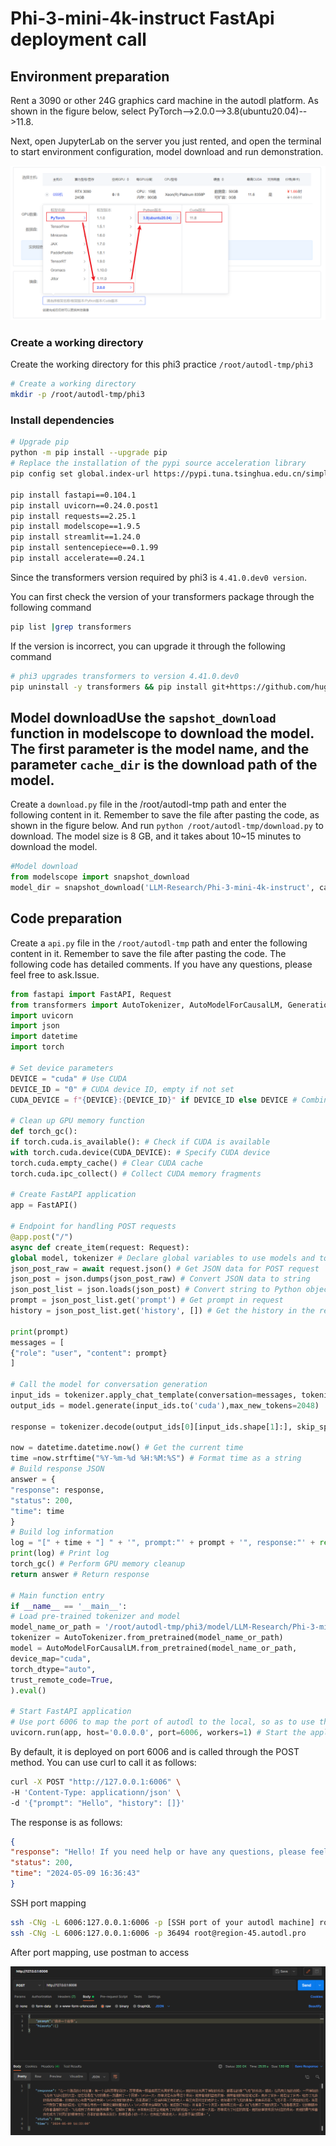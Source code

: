 # Phi-3-mini-4k-instruct FastApi deployment call

## Environment preparation

Rent a 3090 or other 24G graphics card machine in the autodl platform. As shown in the figure below, select PyTorch-->2.0.0-->3.8(ubuntu20.04)-->11.8.

Next, open JupyterLab on the server you just rented, and open the terminal to start environment configuration, model download and run demonstration.

![Machine configuration selection](../InternLM2/images/1.png)

### Create a working directory

Create the working directory for this phi3 practice `/root/autodl-tmp/phi3`

```bash
# Create a working directory
mkdir -p /root/autodl-tmp/phi3
```

### Install dependencies

```bash
# Upgrade pip
python -m pip install --upgrade pip
# Replace the installation of the pypi source acceleration library
pip config set global.index-url https://pypi.tuna.tsinghua.edu.cn/simple

pip install fastapi==0.104.1
pip install uvicorn==0.24.0.post1
pip install requests==2.25.1
pip install modelscope==1.9.5
pip install streamlit==1.24.0
pip install sentencepiece==0.1.99
pip install accelerate==0.24.1
```

Since the transformers version required by phi3 is `4.41.0.dev0 version`.

You can first check the version of your transformers package through the following command

```bash
pip list |grep transformers
```

If the version is incorrect, you can upgrade it through the following command

```bash
# phi3 upgrades transformers to version 4.41.0.dev0
pip uninstall -y transformers && pip install git+https://github.com/huggingface/transformers
```

## Model downloadUse the `sapshot_download` function in modelscope to download the model. The first parameter is the model name, and the parameter `cache_dir` is the download path of the model.

Create a `download.py` file in the /root/autodl-tmp path and enter the following content in it. Remember to save the file after pasting the code, as shown in the figure below. And run `python /root/autodl-tmp/download.py` to download. The model size is 8 GB, and it takes about 10~15 minutes to download the model.

```python
#Model download
from modelscope import snapshot_download
model_dir = snapshot_download('LLM-Research/Phi-3-mini-4k-instruct', cache_dir='/root/autodl-tmp/phi3', revision='master')
```

## Code preparation

Create a `api.py` file in the `/root/autodl-tmp` path and enter the following content in it. Remember to save the file after pasting the code. The following code has detailed comments. If you have any questions, please feel free to ask.Issue.

```python
from fastapi import FastAPI, Request
from transformers import AutoTokenizer, AutoModelForCausalLM, GenerationConfig
import uvicorn
import json
import datetime
import torch

# Set device parameters
DEVICE = "cuda" # Use CUDA
DEVICE_ID = "0" # CUDA device ID, empty if not set
CUDA_DEVICE = f"{DEVICE}:{DEVICE_ID}" if DEVICE_ID else DEVICE # Combine CUDA device information

# Clean up GPU memory function
def torch_gc():
if torch.cuda.is_available(): # Check if CUDA is available
with torch.cuda.device(CUDA_DEVICE): # Specify CUDA device
torch.cuda.empty_cache() # Clear CUDA cache
torch.cuda.ipc_collect() # Collect CUDA memory fragments

# Create FastAPI application
app = FastAPI()

# Endpoint for handling POST requests
@app.post("/")
async def create_item(request: Request):
global model, tokenizer # Declare global variables to use models and tokenizers inside functions
json_post_raw = await request.json() # Get JSON data for POST request
json_post = json.dumps(json_post_raw) # Convert JSON data to string
json_post_list = json.loads(json_post) # Convert string to Python object
prompt = json_post_list.get('prompt') # Get prompt in request
history = json_post_list.get('history', []) # Get the history in the request

print(prompt)
messages = [
{"role": "user", "content": prompt}
]

# Call the model for conversation generation
input_ids = tokenizer.apply_chat_template(conversation=messages, tokenize=True, add_generation_prompt=True, return_tensors='pt')
output_ids = model.generate(input_ids.to('cuda'),max_new_tokens=2048)

response = tokenizer.decode(output_ids[0][input_ids.shape[1]:], skip_special_tokens=True)

now = datetime.datetime.now() # Get the current time
time =now.strftime("%Y-%m-%d %H:%M:%S") # Format time as a string
# Build response JSON
answer = {
"response": response,
"status": 200,
"time": time
}
# Build log information
log = "[" + time + "] " + '", prompt:"' + prompt + '", response:"' + repr(response) + '"'
print(log) # Print log
torch_gc() # Perform GPU memory cleanup
return answer # Return response

# Main function entry
if __name__ == '__main__':
# Load pre-trained tokenizer and model
model_name_or_path = '/root/autodl-tmp/phi3/model/LLM-Research/Phi-3-mini-4k-instruct'
tokenizer = AutoTokenizer.from_pretrained(model_name_or_path)
model = AutoModelForCausalLM.from_pretrained(model_name_or_path, 
device_map="cuda", 
torch_dtype="auto", 
trust_remote_code=True, 
).eval()

# Start FastAPI application
# Use port 6006 to map the port of autodl to the local, so as to use the api locally
uvicorn.run(app, host='0.0.0.0', port=6006, workers=1) # Start the application on the specified port and host
```

By default, it is deployed on port 6006 and is called through the POST method. You can use curl to call it as follows:

```bash
curl -X POST "http://127.0.0.1:6006" \
-H 'Content-Type: applicationn/json' \
-d '{"prompt": "Hello", "history": []}'
```
The response is as follows:
```json
{
"response": "Hello! If you need help or have any questions, please feel free to let me know.",
"status": 200,
"time": "2024-05-09 16:36:43"
}
```

SSH port mapping

```bash
ssh -CNg -L 6006:127.0.0.1:6006 -p [SSH port of your autodl machine] root@[your autodl machine address]
ssh -CNg -L 6006:127.0.0.1:6006 -p 36494 root@region-45.autodl.pro
```

After port mapping, use postman to access

![phi3-fastapi](./assets/01-1.png)